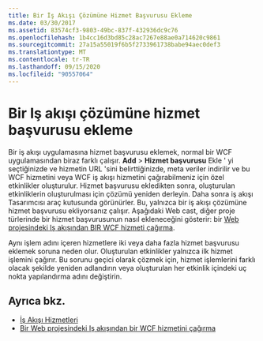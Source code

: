 ```yaml
---
title: Bir İş Akışı Çözümüne Hizmet Başvurusu Ekleme
ms.date: 03/30/2017
ms.assetid: 83574cf3-9803-49bc-837f-432936dc9c76
ms.openlocfilehash: 1b4cc16d3bd85c28ac7267e88ae0a714620c9861
ms.sourcegitcommit: 27a15a55019f6b5f2733961738babe94aec0def3
ms.translationtype: MT
ms.contentlocale: tr-TR
ms.lasthandoff: 09/15/2020
ms.locfileid: "90557064"
---
```

# <a name="add-a-service-reference-in-a-workflow-solution"></a>Bir Iş akışı çözümüne hizmet başvurusu ekleme

Bir iş akışı uygulamasına hizmet başvurusu eklemek, normal bir WCF uygulamasından biraz farklı çalışır. **Add**  >  **Hizmet başvurusu** Ekle ' yi seçtiğinizde ve hizmetin URL 'sini belirttiğinizde, meta veriler indirilir ve bu WCF hizmetini veya WCF iş akışı hizmetini çağırabilmeniz için özel etkinlikler oluşturulur. Hizmet başvurusu ekledikten sonra, oluşturulan etkinliklerin oluşturulması için çözümü yeniden derleyin. Daha sonra iş akışı Tasarımcısı araç kutusunda görünürler. Bu, yalnızca bir iş akışı çözümüne hizmet başvurusu ekliyorsanız çalışır. Aşağıdaki Web cast, diğer proje türlerinde bir hizmet başvurusunun nasıl ekleneceğini gösterir: bir [Web projesindeki Iş akışından BIR WCF hizmeti çağırma](/archive/blogs/endpoint/how-to-consume-a-wcf-service-from-a-wf4-workflow).

Aynı işlem adını içeren hizmetlere iki veya daha fazla hizmet başvurusu eklemek soruna neden olur. Oluşturulan etkinlikler yalnızca ilk hizmet işlemini çağırır. Bu sorunu geçici olarak çözmek için, hizmet işlemlerini farklı olacak şekilde yeniden adlandırın veya oluşturulan her etkinlik içindeki uç nokta yapılandırma adını değiştirin.

## <a name="see-also"></a>Ayrıca bkz.

- [İş Akışı Hizmetleri](workflow-services.md)
- [Bir Web projesindeki Iş akışından bir WCF hizmetini çağırma](/archive/blogs/endpoint/how-to-consume-a-wcf-service-from-a-wf4-workflow)
